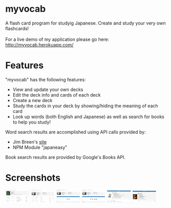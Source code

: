 # myvocab
A flash card program for studyig Japanese. Create and study your very own flashcards! <br><br>
For a live demo of my application please go here: http://myvocab.herokuapp.com/

# Features
"myvocab" has the following features:
<ul>
<li>View and update your own decks</li>
<li>Edit the deck info and cards of each deck</li>
<li>Create a new deck</li>
<li>Study the cards in your deck by showing/hiding the meaning of each card</li>
<li>Look up words (both English and Japanese) as well as search for books to help you study!</li>
</ul>

Word search results are accomplished using API calls provided by:
<ul>
<li>Jim Breen's <a href='http://gengo.com/wwwjdic/cgi-data/wwwjdic?1C'>site</a></li>
<li>NPM Module "japaneasy"</li>
</ul>

Book search results are provided by Google's Books API.

# Screenshots
<img src="https://github.com/kaijuking/myvocab/blob/master/public/images/rsz_home1.png" width="15%"></img>
<img src="https://github.com/kaijuking/myvocab/blob/master/public/images/rsz_home2.png" width="15%"></img>
<img src="https://github.com/kaijuking/myvocab/blob/master/public/images/rsz_home3.png" width="15%"></img>
<img src="https://github.com/kaijuking/myvocab/blob/master/public/images/rsz_home4.png" width="15%"></img>
<img src="https://github.com/kaijuking/myvocab/blob/master/public/images/rsz_home5.png" width="15%"></img>
<img src="https://github.com/kaijuking/myvocab/blob/master/public/images/home6.png" width="15%"></img>
